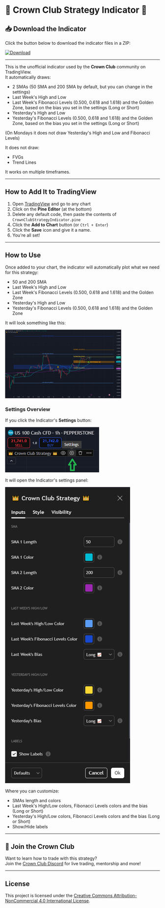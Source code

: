 # 👑 Crown Club Strategy Indicator 👑

## 📥 Download the Indicator

Click the button below to download the indicator files in a ZIP:

[![Download](https://img.shields.io/badge/Download-ZIP-blue?style=for-the-badge&logo=github)](https://github.com/GigantePT/crown-club-strategy-indicator/archive/refs/heads/main.zip)

---

This is the unofficial indicator used by the **Crown Club** community on TradingView.  
It automatically draws:
- 2 SMAs (50 SMA and 200 SMA by default, but you can change in the settings)
- Last Week's High and Low
- Last Week's Fibonacci Levels (0.500, 0.618 and 1.618) and the Golden Zone, based on the bias you set in the settings (Long or Short)
- Yesterday's High and Low
- Yesterday's Fibonacci Levels (0.500, 0.618 and 1.618) and the Golden Zone, based on the bias you set in the settings (Long or Short)

(On Mondays it does not draw Yesterday's High and Low and Fibonacci Levels)

It does not draw:
- FVGs
- Trend Lines

It works on multiple timeframes.

---

## How to Add It to TradingView

1. Open [TradingView](https://tradingview.com) and go to any chart
2. Click on the **Pine Editor** (at the bottom)
3. Delete any default code, then paste the contents of `CrownClubStrategyIndicator.pine`
4. Click the **Add to Chart** button (or `Ctrl + Enter`)
5. Click the **Save** icon and give it a name.
6. You're all set!

---

## How to Use

Once added to your chart, the indicator will automatically plot what we need for this strategy:
- 50 and 200 SMA
- Last Week's High and Low
- Last Week's Fibonacci Levels (0.500, 0.618 and 1.618) and the Golden Zone
- Yesterday's High and Low
- Yesterday's Fibonacci Levels (0.500, 0.618 and 1.618) and the Golden Zone

It will look something like this:

<img src="./screenshots/example.png" alt="Indicator Example" width="75%"/>


### Settings Overview

If you click the Indicator's **Settings** button:

![Settings Button](./screenshots/settings_button.png)

It will open the Indicator's settings panel:

![Settings Panel](./screenshots/settings.png)

Where you can customize:
- SMAs length and colors
- Last Week's High/Low colors, Fibonacci Levels colors and the bias (Long or Short)
- Yesterday's High/Low colors, Fibonacci Levels colors and the bias (Long or Short)
- Show/Hide labels

---

## 👑 Join the Crown Club

Want to learn how to trade with this strategy?  
Join the [Crown Club Discord](https://discord.com/invite/crownclubcrypto) for live trading, mentorship and more!

---

## License

This project is licensed under the [Creative Commons Attribution-NonCommercial 4.0 International License](https://creativecommons.org/licenses/by-nc/4.0/).

